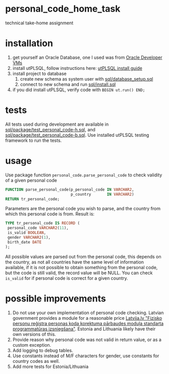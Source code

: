 # personal_code_home_task
technical take-home assignment

# installation

1. get yourself an Oracle Database, one I used was from [Oracle Developer VMs](https://www.oracle.com/downloads/developer-vm/community-downloads.html)
1. install utPLSQL, follow instructions here: [utPLSQL install guide](http://www.utplsql.org/utPLSQL/latest/userguide/install.html)
1. install project to database
   1. create new schema as system user with [sql/database_setup.sql](sql/database_setup.sql)  
   1. connect to new schema and run [sql/install.sql](sql/install.sql) 
1. if you did install utPLSQL, verify code with `BEGIN ut.run() END;`

# tests

All tests used during development are available in [sql/package/test_personal_code-h.sql](sql/package/test_personal_code-h.sql), and [sql/package/test_personal_code-b.sql](sql/package/test_personal_code-b.sql).
Use installed utPLSQL testing framework to run the tests.

# usage

Use package function `personal_code.parse_personal_code` to check validity of a given personal code 
```sql
FUNCTION parse_personal_code(p_personal_code IN VARCHAR2,
                             p_country       IN VARCHAR2)
RETURN tr_personal_code;
``` 
Parameters are the personal code you wish to parse, and the country from which this personal code is from. 
Result is:
```sql
TYPE tr_personal_code IS RECORD (
 personal_code VARCHAR2(11),
 is_valid BOOLEAN,
 gender VARCHAR2(1),
 birth_date DATE
);
```
All possible values are parsed out from the personal code, this depends on the country, as not all countries have the
same level of information available, if it is not possible to obtain something from the personal code, but the code is still 
valid, the record value will be NULL. You can check `is_valid` for if personal code is correct for a given country.

# possible improvements

1. Do not use your own implementation of personal code checking. Latvian government provides a module for a reasonable price [Latvija.lv "Fizisko personu reģistra personas koda korektuma pārbaudes moduļa standarta programmatūras izsniegšana"](https://latvija.lv/lv/PPK/socialie-pakalpojumi/sociala-apdrosinasana/p871/ProcesaApraksts). 
Estonia and Lithuania likely have their own versions of this.
1. Provide reason why personal code was not valid in return value, or as a custom exception. 
1. Add logging to debug tables.
1. Use constants instead of M/F characters for gender, use constants for country codes as well.
1. Add more tests for Estonia/Lithuania 

